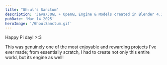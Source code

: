 ```yaml
---
title: "Gh☆ul's Sanctum"
description: 'Java/JOGL + OpenGL Engine & Models created in Blender 4.1'
pubDate: 'Mar 14 2025'
heroImage: '/GhoulSanctum.gif'
---
```


Happy Pi day! >:3

This was genuinely one of the most enjoyable and rewarding projects I've ever made; from essentially scratch, I had to create not only this entire world, but its engine as well!
